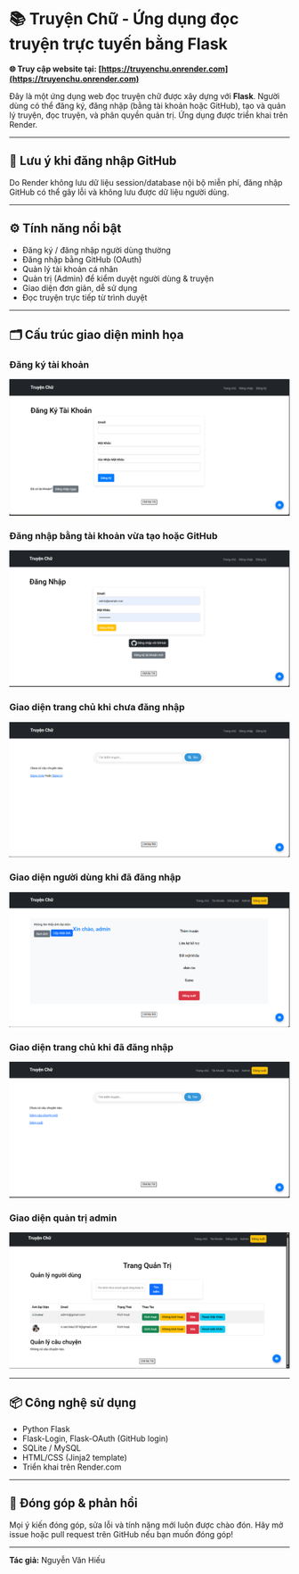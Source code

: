 # 📚 Truyện Chữ - Ứng dụng đọc truyện trực tuyến bằng Flask

**🌐 Truy cập website tại: [https://truyenchu.onrender.com](https://truyenchu.onrender.com)**

Đây là một ứng dụng web đọc truyện chữ được xây dựng với **Flask**. Người dùng có thể đăng ký, đăng nhập (bằng tài khoản hoặc GitHub), tạo và quản lý truyện, đọc truyện, và phân quyền quản trị. Ứng dụng được triển khai trên Render.

---

## 🚫 Lưu ý khi đăng nhập GitHub

Do Render không lưu dữ liệu session/database nội bộ miễn phí, đăng nhập GitHub có thể gây lỗi và không lưu được dữ liệu người dùng.

---

## ⚙️ Tính năng nổi bật

- Đăng ký / đăng nhập người dùng thường
- Đăng nhập bằng GitHub (OAuth)
- Quản lý tài khoản cá nhân
- Quản trị (Admin) để kiểm duyệt người dùng & truyện
- Giao diện đơn giản, dễ sử dụng
- Đọc truyện trực tiếp từ trình duyệt

---

## 🗂️ Cấu trúc giao diện minh họa

### Đăng ký tài khoản
![Giao diện đăng ký](assets/dang-ki.png)

### Đăng nhập bằng tài khoản vừa tạo hoặc GitHub
![Đăng nhập bằng tài khoản hoặc GitHub](assets/dang-nhap-bang-tai-khoan-vua-tao-hoac-bang-github.png)

### Giao diện trang chủ khi chưa đăng nhập
![Trang chủ chưa đăng nhập](assets/giao-dien-chua-dang-nhap.png)

### Giao diện người dùng khi đã đăng nhập
![Giao diện người dùng](assets/giao-dien-nguoi-dung.png)

### Giao diện trang chủ khi đã đăng nhập
![Trang chủ khi đăng nhập](assets/trang-chu-ki-da-dang-nhap.png)

### Giao diện quản trị admin
![Giao diện quản trị](assets/giao-dien-quan-tri-admin.png)

---

## 📦 Công nghệ sử dụng

- Python Flask
- Flask-Login, Flask-OAuth (GitHub login)
- SQLite / MySQL
- HTML/CSS (Jinja2 template)
- Triển khai trên Render.com

---

## 🤝 Đóng góp & phản hồi

Mọi ý kiến đóng góp, sửa lỗi và tính năng mới luôn được chào đón. Hãy mở issue hoặc pull request trên GitHub nếu bạn muốn đóng góp!

---

**Tác giả:** Nguyễn Văn Hiếu
